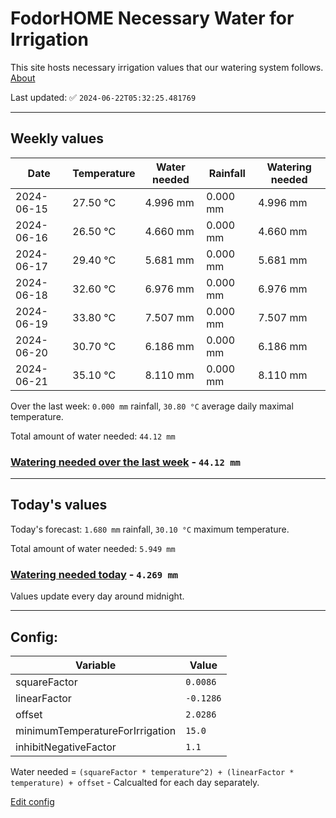 # FodorHOME Necessary Water for Irrigation

This site hosts necessary irrigation values that our watering system follows. [About](https://github.com/redyau/irrigation)

Last updated: ✅ `2024-06-22T05:32:25.481769`

---

## Weekly values

| Date | Temperature | Water needed | Rainfall | Watering needed |
|-----|-----|-----|-----|-----|
| 2024-06-15 | 27.50 °C | 4.996 mm | 0.000 mm | 4.996 mm |
| 2024-06-16 | 26.50 °C | 4.660 mm | 0.000 mm | 4.660 mm |
| 2024-06-17 | 29.40 °C | 5.681 mm | 0.000 mm | 5.681 mm |
| 2024-06-18 | 32.60 °C | 6.976 mm | 0.000 mm | 6.976 mm |
| 2024-06-19 | 33.80 °C | 7.507 mm | 0.000 mm | 7.507 mm |
| 2024-06-20 | 30.70 °C | 6.186 mm | 0.000 mm | 6.186 mm |
| 2024-06-21 | 35.10 °C | 8.110 mm | 0.000 mm | 8.110 mm |


Over the last week: `0.000 mm` rainfall, `30.80 °C` average daily maximal temperature.

Total amount of water needed: `44.12 mm`

### [Watering needed over the last week](lastweek.txt) - `44.12 mm`

---

## Today's values

Today's forecast: `1.680 mm` rainfall, `30.10 °C` maximum temperature.

Total amount of water needed: `5.949 mm`

### [Watering needed today](today.txt) - `4.269 mm`

Values update every day around midnight.

---

## Config:

| Variable | Value |
|-----|-----|
| squareFactor | `0.0086` |
| linearFactor | `-0.1286` |
| offset | `2.0286` |
| minimumTemperatureForIrrigation | `15.0` |
| inhibitNegativeFactor | `1.1` |

Water needed = `(squareFactor * temperature^2) + (linearFactor * temperature) + offset` - Calcualted for each day separately.

[Edit config](https://github.com/RedyAu/irrigation/edit/main/config.json)

